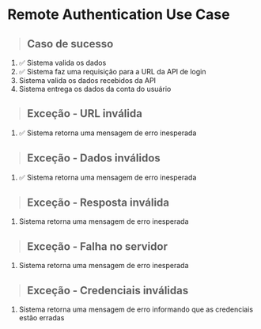 # Remote Authentication Use Case

> ## Caso de sucesso
1. ✅ Sistema valida os dados
2. ✅ Sistema faz uma requisição para a URL da API de login
3. Sistema valida os dados recebidos da API
4. Sistema entrega os dados da conta do usuário

> ## Exceção - URL inválida
1. ✅ Sistema retorna uma mensagem de erro inesperada

> ## Exceção - Dados inválidos
1. ✅ Sistema retorna uma mensagem de erro inesperada

> ## Exceção - Resposta inválida
1. Sistema retorna uma mensagem de erro inesperada

> ## Exceção - Falha no servidor
1. Sistema retorna uma mensagem de erro inesperada

> ## Exceção - Credenciais inválidas
1. Sistema retorna uma mensagem de erro informando que as credenciais estão erradas